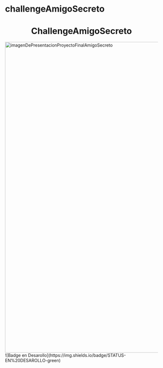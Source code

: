# challengeAmigoSecreto
<h1 align="center"> ChallengeAmigoSecreto </h1>
<img width="1536" height="1024" alt="imagenDePresentacionProyectoFinalAmigoSecreto" src="https://github.com/user-attachments/assets/4241bd66-f137-4ec7-8e88-02780af85aa7" />
![Badge en Desarollo](https://img.shields.io/badge/STATUS-EN%20DESAROLLO-green)
